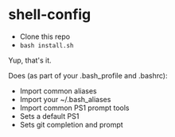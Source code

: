 # shell-config

- Clone this repo
- `bash install.sh`

Yup, that's it.

Does (as part of your .bash_profile and .bashrc):
- Import common aliases
- Import your ~/.bash_aliases
- Import common PS1 prompt tools
- Sets a default PS1
- Sets git completion and prompt
